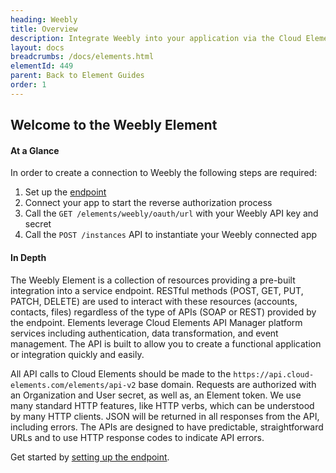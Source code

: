 ```yaml
---
heading: Weebly
title: Overview
description: Integrate Weebly into your application via the Cloud Elements APIs.
layout: docs
breadcrumbs: /docs/elements.html
elementId: 449
parent: Back to Element Guides
order: 1
---
```


## Welcome to the Weebly Element


#### At a Glance

In order to create a connection to Weebly the following steps are required:

1. Set up the [endpoint](weebly-endpoint-setup.html)
2. Connect your app to start the reverse authorization process
3. Call the `GET /elements/weebly/oauth/url` with your Weebly API key and secret
4. Call the `POST /instances` API to instantiate your Weebly connected app

#### In Depth

The Weebly Element is a collection of resources providing a pre-built integration into a service endpoint. RESTful methods (POST, GET, PUT, PATCH, DELETE) are used to interact with these resources (accounts, contacts, files) regardless of the type of APIs (SOAP or REST) provided by the endpoint. Elements leverage Cloud Elements API Manager platform services including authentication, data transformation, and event management.  The API is built to allow you to create a functional application or integration quickly and easily.

All API calls to Cloud Elements should be made to the `https://api.cloud-elements.com/elements/api-v2` base domain. Requests are authorized with an Organization and User secret, as well as, an Element token.  We use many standard HTTP features, like HTTP verbs, which can be understood by many HTTP clients. JSON will be returned in all responses from the API, including errors. The APIs are designed to have predictable, straightforward URLs and to use HTTP response codes to indicate API errors.

Get started by [setting up the endpoint](weebly-endpoint-setup.html).
